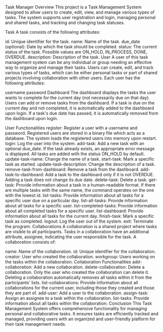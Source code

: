 Task Manager
Overview
This project is a Task Management System designed to allow users to create, edit, view, and manage various types of tasks. The system supports user registration and login, managing personal and shared tasks, and tracking and changing task statuses.

Task
A task consists of the following attributes:

id: Unique identifier for the task.
name: Name of the task.
due_date (optional): Date by which the task should be completed.
status: The current status of the task. Possible values are ON_HOLD, IN_PROCESS, DONE, OVERDUE.
description: Description of the task.
User
A user of this task management system can be any individual or group needing an effective way to organize and manage their tasks. Users can create, edit, and track various types of tasks, which can be either personal tasks or part of shared projects involving collaboration with other users. Each user has the following attributes:

username
password
Dashboard
The dashboard displays the tasks the user wants to complete for the current day (not necessarily due on that day). Users can add or remove tasks from the dashboard. If a task is due on the current day and not completed, it is automatically added to the dashboard upon login. If a task's due date has passed, it is automatically removed from the dashboard upon login.

User Functionalities
register: Register a user with a username and password. Registered users are stored in a binary file which acts as a database. The system loads the registered users into memory upon restart.
login: Log the user into the system.
add-task: Add a new task with an optional due_date. If the task already exists, an appropriate error message is displayed. All tasks are added with the status ON_HOLD by default.
update-task-name: Change the name of a task.
start-task: Mark a specific task as started.
update-task-description: Change the description of a task.
remove-task-from-dashboard: Remove a task from the dashboard.
add-task-to-dashboard: Add a task to the dashboard only if it is not OVERDUE. Adding a task does not change its due date.
delete-task: Delete a task.
get-task: Provide information about a task in a human-readable format. If there are multiple tasks with the same name, the command operates on the one with the lowest id.
list-tasks: Provide information about all tasks for a specific user due on a particular day.
list-all-tasks: Provide information about all tasks for a specific user.
list-completed-tasks: Provide information about all completed tasks for a specific user.
list-dashboard: Provide information about all tasks for the current day.
finish-task: Mark a specific task as completed.
logout: Log the user out of the system.
exit: Terminate the program.
Collaborations
A collaboration is a shared project where tasks are visible to all participants. Tasks in a collaboration have an additional attribute, assignee, indicating the user responsible for the task. A collaboration consists of:

name: Name of the collaboration.
id: Unique identifier for the collaboration.
creator: User who created the collaboration.
workgroup: Users working on the tasks within the collaboration.
Collaboration Functionalities
add-collaboration: Add a new collaboration.
delete-collaboration: Delete a collaboration. Only the user who created the collaboration can delete it. Deleting a collaboration automatically removes all tasks within it from the participants' lists.
list-collaborations: Provide information about all collaborations for the current user, including those they created and those they are part of.
add-user: Add a user to the collaboration.
assign-task: Assign an assignee to a task within the collaboration.
list-tasks: Provide information about all tasks within the collaboration.
Conclusion
This Task Management System offers comprehensive functionality for managing personal and collaborative tasks. It ensures tasks are efficiently tracked and managed, providing users with an organized and user-friendly platform for their task management needs.